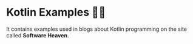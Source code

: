 # Kotlin Examples ✍🏻

It contains examples used in blogs about Kotlin programming on the site called __Software Heaven__.
